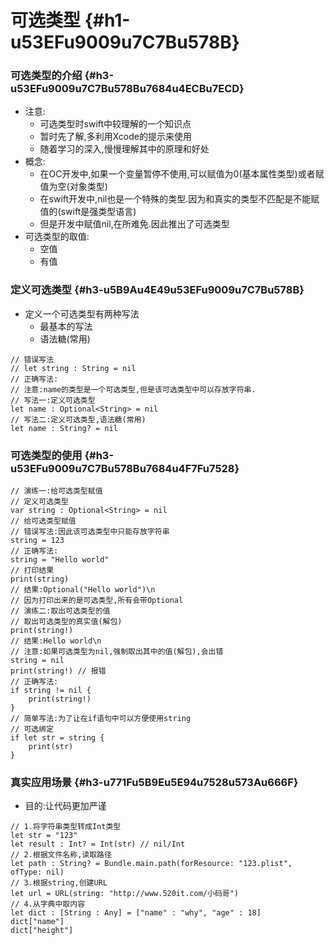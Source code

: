 # 可选类型 {#h1-u53EFu9009u7C7Bu578B}

### 可选类型的介绍 {#h3-u53EFu9009u7C7Bu578Bu7684u4ECBu7ECD}

* 注意:
  * 可选类型时swift中较理解的一个知识点
  * 暂时先了解,多利用Xcode的提示来使用
  * 随着学习的深入,慢慢理解其中的原理和好处
* 概念:
  * 在OC开发中,如果一个变量暂停不使用,可以赋值为0\(基本属性类型\)或者赋值为空\(对象类型\)
  * 在swift开发中,nil也是一个特殊的类型.因为和真实的类型不匹配是不能赋值的\(swift是强类型语言\)
  * 但是开发中赋值nil,在所难免.因此推出了可选类型
* 可选类型的取值:
  * 空值
  * 有值

### 定义可选类型 {#h3-u5B9Au4E49u53EFu9009u7C7Bu578B}

* 定义一个可选类型有两种写法
  * 最基本的写法
  * 语法糖\(常用\)

```
// 错误写法
// let string : String = nil
// 正确写法:
// 注意:name的类型是一个可选类型,但是该可选类型中可以存放字符串.
// 写法一:定义可选类型
let name : Optional<String> = nil
// 写法二:定义可选类型,语法糖(常用)
let name : String? = nil
```

### 可选类型的使用 {#h3-u53EFu9009u7C7Bu578Bu7684u4F7Fu7528}

```
// 演练一:给可选类型赋值
// 定义可选类型
var string : Optional<String> = nil
// 给可选类型赋值
// 错误写法:因此该可选类型中只能存放字符串
string = 123
// 正确写法:
string = "Hello world"
// 打印结果
print(string)
// 结果:Optional("Hello world")\n
// 因为打印出来的是可选类型,所有会带Optional
// 演练二:取出可选类型的值
// 取出可选类型的真实值(解包)
print(string!)
// 结果:Hello world\n
// 注意:如果可选类型为nil,强制取出其中的值(解包),会出错
string = nil
print(string!) // 报错
// 正确写法:
if string != nil {
    print(string!)
}
// 简单写法:为了让在if语句中可以方便使用string
// 可选绑定
if let str = string {
    print(str)
}
```

### 真实应用场景 {#h3-u771Fu5B9Eu5E94u7528u573Au666F}

* 目的:让代码更加严谨

```
// 1.将字符串类型转成Int类型
let str = "123"
let result : Int? = Int(str) // nil/Int
// 2.根据文件名称,读取路径
let path : String? = Bundle.main.path(forResource: "123.plist", ofType: nil)
// 3.根据string,创建URL
let url = URL(string: "http://www.520it.com/小码哥")
// 4.从字典中取内容
let dict : [String : Any] = ["name" : "why", "age" : 18]
dict["name"]
dict["height"]
```



